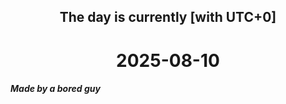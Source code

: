 <h2 align=center>The day is currently [with UTC+0]</h2>
<h1 align=center><!--TIME BEGIN-->2025-08-10<!--TIME END--></h1>
<h5>Made by a bored guy</h5>
